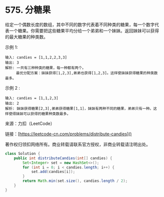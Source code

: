 # 575. 分糖果
给定一个偶数长度的数组，其中不同的数字代表着不同种类的糖果，每一个数字代表一个糖果。你需要把这些糖果平均分给一个弟弟和一个妹妹。返回妹妹可以获得的最大糖果的种类数。

示例 1:

```
输入: candies = [1,1,2,2,3,3]
输出: 3
解析: 一共有三种种类的糖果，每一种都有两个。
     最优分配方案：妹妹获得[1,2,3],弟弟也获得[1,2,3]。这样使妹妹获得糖果的种类数最多。
```
示例 2 :

```
输入: candies = [1,1,2,3]
输出: 2
解析: 妹妹获得糖果[2,3],弟弟获得糖果[1,1]，妹妹有两种不同的糖果，弟弟只有一种。这样使得妹妹可以获得的糖果种类数最多。
```

来源：力扣（LeetCode）

链接：[https://leetcode-cn.com/problems/distribute-candies]()

著作权归领扣网络所有。商业转载请联系官方授权，非商业转载请注明出处。

```java
class Solution {
    public int distributeCandies(int[] candies) {
        Set<Integer> set = new HashSet<>();
        for (int i = 0; i < candies.length; i++) {
            set.add(candies[i]);
        }
        return Math.min(set.size(), candies.length / 2);
    }
}
```